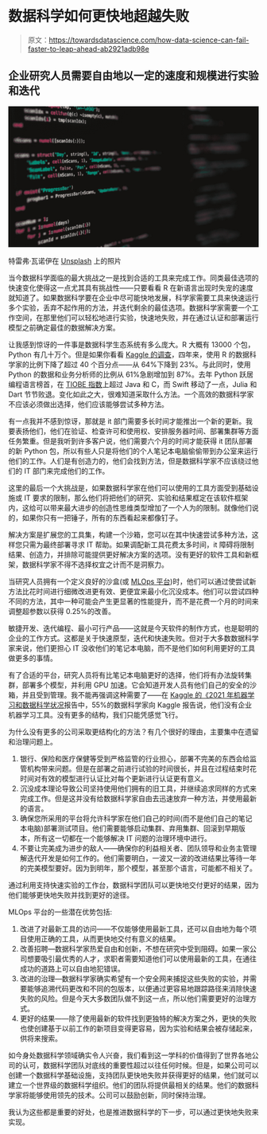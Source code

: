 # 数据科学如何更快地超越失败

> 原文：<https://towardsdatascience.com/how-data-science-can-fail-faster-to-leap-ahead-ab2921adb98e>

## 企业研究人员需要自由地以一定的速度和规模进行实验和迭代

![](img/484873b6258f03d3df4953cd3d62c5b4.png)

特雷弗·瓦诺伊在 [Unsplash](https://unsplash.com?utm_source=medium&utm_medium=referral) 上的照片

当今数据科学面临的最大挑战之一是找到合适的工具来完成工作。同类最佳选项的快速变化使得这一点尤其具有挑战性——只要看看 R 在新语言出现时失宠的速度就知道了。如果数据科学要在企业中尽可能快地发展，科学家需要工具来快速运行多个实验，丢弃不起作用的方法，并迭代剩余的最佳选项。数据科学家需要一个工作空间，在那里他们可以轻松地进行实验，快速地失败，并在通过认证和部署运行模型之前确定最佳的数据解决方案。

让我感到惊讶的一件事是数据科学生态系统有多么庞大。R 大概有 13000 个包，Python 有几十万个。但是如果你看看 [Kaggle 的调查](/data-science-trends-based-on-4-years-of-kaggle-surveys-60878d68551f)，四年来，使用 R 的数据科学家的比例下降了超过 40 个百分点——从 64%下降到 23%。与此同时，使用 Python 的数据和业务分析师的比例从 61%急剧增加到 87%。去年 Python 跃居编程语言榜首，在 [TIOBE 指数](https://www.tiobe.com/tiobe-index/)上超过 Java 和 C，而 Swift 移动了一点，Julia 和 Dart 节节败退。变化如此之大，很难知道采取什么方法。一个高效的数据科学家不应该必须做出选择，他们应该能够尝试多种方法。

有一点我并不感到惊讶，那就是 it 部门需要多长时间才能推出一个新的更新。我要表扬他们，他们在验证、检查许可和使用权、安排服务器时间、部署集群等方面任务繁重。但是我听到许多客户说，他们需要六个月的时间才能获得 it 团队部署的新 Python 包，所以有些人只是将他们的个人笔记本电脑偷偷带到办公室来运行他们的工作。人们是有创造力的，他们会找到方法，但是数据科学家不应该绕过他们的 IT 部门来完成他们的工作。

这里的最后一个大挑战是，如果数据科学家在他们可以使用的工具方面受到基础设施或 IT 要求的限制，那么他们将把他们的研究、实验和结果框定在该软件框架内，这给可以带来最大进步的创造性思维类型增加了一个人为的限制。就像他们说的，如果你只有一把锤子，所有的东西看起来都像钉子。

解决方案是扩展您的工具集，构建一个沙箱，您可以在其中快速尝试多种方法，这样您只需为最终部署寻求 IT 帮助。如果调配新工具花费太多时间，it 障碍将限制结果、创造力，并排除可能提供更好解决方案的选项。没有更好的软件工具和新框架，数据科学家不得不选择权宜之计而不是洞察力。

当研究人员拥有一个定义良好的沙盒(或 [MLOps 平台](https://www.dominodatalab.com/data-science-dictionary/mlops))时，他们可以通过使尝试新方法比花时间进行细微改进更有效、更便宜来最小化沉没成本。他们可以尝试四种不同的方法，其中一种可能会产生更显著的性能提升，而不是花费一个月的时间来调整超参数以获得 0.25%的改善。

敏捷开发、迭代编程、最小可行产品——这就是今天软件的制作方式，也是聪明的企业的工作方式。这都是关于快速原型，迭代和快速失败。但对于大多数数据科学家来说，他们更担心 IT 没收他们的笔记本电脑，而不是他们如何利用更好的工具做更多的事情。

有了合适的平台，研究人员将有比笔记本电脑更好的选择，他们将有办法旋转集群，部署多个模型，并利用 GPU 加速。它会知道开发人员有他们自己的安全的沙箱，并且受到管理。我不能再强调这种需要了——在 [Kaggle 的《2021 年机器学习和数据科学状况](https://storage.googleapis.com/kaggle-media/surveys/Kaggle's%20State%20of%20Machine%20Learning%20and%20Data%20Science%202021.pdf)报告中，55%的数据科学家向 Kaggle 报告说，他们没有企业机器学习工具。没有更多的结构，我们只能凭感觉飞行。

为什么没有更多的公司采取更结构化的方法？有几个很好的理由，主要集中在遗留和治理问题上。

1.  银行、保险和医疗保健等受到严格监管的行业担心，部署不完美的东西会给监管机构带来问题。但是在部署之前进行试验的时间很长，并且在过程结束时花时间对有效的模型进行认证比对每个更新进行认证更有意义。
2.  沉没成本理论导致公司坚持使用他们拥有的旧工具，并继续追求同样的方式来完成工作。但是这并没有给数据科学家自由去迅速放弃一种方法，并使用最新的语言。
3.  确保您所采用的平台将允许科学家在他们自己的时间(而不是他们自己的笔记本电脑)部署测试项目。他们需要能够启动集群、弃用集群、回滚到早期版本，所有这一切都在一个能够解决 IT 问题的治理环境中进行。
4.  不要让完美成为进步的敌人——确保你的利益相关者、团队领导和业务主管理解迭代开发是如何工作的。他们需要明白，一波又一波的改进结果比等待一年的完美模型要好。因为到明年，那个模型，甚至那个语言，可能都不相关了。

通过利用支持快速实验的工作台，数据科学团队可以更快地交付更好的结果，因为他们能够更快地失败并找到更好的途径。

MLOps 平台的一些潜在优势包括:

1.  改进了对最新工具的访问——不仅能够使用最新工具，还可以自由地为每个项目使用正确的工具，从而更快地交付有意义的结果。
2.  改善招聘—数据科学家热爱自由和创新，不想在研究中受到阻碍。如果一家公司想要吸引最优秀的人才，求职者需要知道他们可以使用最新的工具，在通往成功的道路上可以自由地犯错误。
3.  改进的治理—数据科学家确实希望有一个安全网来捕捉这些失败的实验，并需要能够追溯代码更改和不同的包版本，以便通过更容易地跟踪路径来消除快速失败的风险。但是今天大多数团队做不到这一点，所以他们需要更好的治理方式。
4.  更好的结果——除了使用最新的软件找到更独特的解决方案之外，更快的失败也使创建基于以前工作的新项目变得更容易，因为实验和结果会被存储起来，供将来搜索。

如今身处数据科学领域确实令人兴奋，我们看到这一学科的价值得到了世界各地公司的认可，数据科学团队对底线的重要性超过以往任何时候。但是，如果公司可以创建一个数据科学基础设施，支持团队更快地失败并获得更好的结果，他们就可以建立一个世界级的数据科学组织。他们的团队将提供最相关的结果。他们的数据科学家将能够使用领先的技术。公司可以鼓励创新，同时保持治理。

我认为这些都是重要的好处，也是推进数据科学的下一步，可以通过更快地失败来实现。